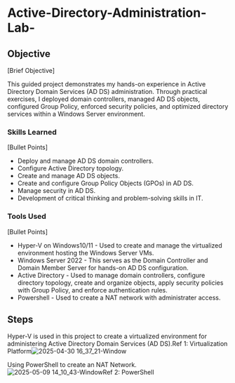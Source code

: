 # Active-Directory-Administration-Lab-

## Objective
[Brief Objective]

This guided project demonstrates my hands-on experience in Active Directory Domain Services (AD DS) administration. Through practical exercises, I deployed domain controllers, managed AD DS objects, configured Group Policy, enforced security policies, and optimized directory services within a Windows Server environment.

### Skills Learned
[Bullet Points]

- Deploy and manage AD DS domain controllers.
- Configure Active Directory topology.
- Create and manage AD DS objects.
- Create and configure Group Policy Objects (GPOs) in AD DS.
- Manage security in AD DS.
- Development of critical thinking and problem-solving skills in IT. 
  

  

### Tools Used
[Bullet Points]

- Hyper-V on Windows10/11 - Used to create and manage the virtualized environment hosting the Windows Server VMs.
- Windows Server 2022 - This serves as the Domain Controller and Domain Member Server for hands-on AD DS configuration.
- Active Directory - Used to manage domain controllers, configure directory topology, create and organize objects, apply security policies with Group Policy, and enforce authentication rules.
- Powershell - Used to create a NAT network with administrater access.



  
 
  

## Steps
Hyper-V is used in this project to create a virtualized environment for administering Active Directory Domain Services (AD DS).Ref 1: Virtualization Platform![2025-04-30 16_37_21-Window](https://github.com/user-attachments/assets/9a9ece78-ebf9-4d6a-bb7f-95cc93fd0af1)


Using PowerShell to create an NAT Network.![2025-05-09 14_10_43-Window](https://github.com/user-attachments/assets/f1e04339-08d8-4ccb-8fc3-dba6c8e0edf0)Ref 2: PowerShell






























